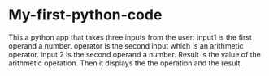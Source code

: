 # My-first-python-code
This a python app that takes three inputs from the user: 
input1 is the first operand a number.
operator is the second input which is an arithmetic operator.
input 2 is the second operand a number.
Result is the value of the arithmetic operation.
Then it displays the the operation and the result.
